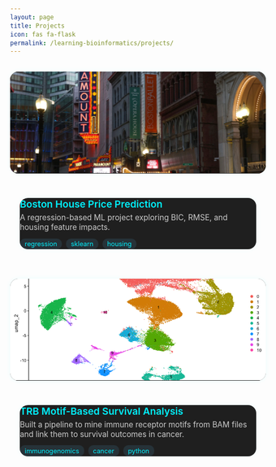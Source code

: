 ```yaml
---
layout: page
title: Projects
icon: fas fa-flask
permalink: /learning-bioinformatics/projects/
---
```


<style>
.project-grid {
  display: grid;
  grid-template-columns: repeat(auto-fit, minmax(320px, 1fr));
  gap: 2rem;
  margin-top: 2rem;
}

.project-card {
  background-color: #1f1f1f;
  border-radius: 16px;
  overflow: hidden;
  box-shadow: 0 0 10px rgba(0,255,255,0.08);
  transition: 0.3s ease;
  display: flex;
  flex-direction: column;
  text-decoration: none;
  position: relative;
}

.project-card:hover {
  transform: scale(1.03);
  box-shadow: 0 0 20px rgba(0, 255, 255, 0.3);
}

.project-image {
  width: 100%;
  height: 200px;
  object-fit: cover;
  border-bottom: 1px solid #333;
}

.project-content {
  padding: 1rem 1.2rem;
  flex-grow: 1;
  display: flex;
  flex-direction: column;
  justify-content: space-between;
}

.project-title {
  font-size: 1.2rem;
  font-weight: 600;
  color: #00f2ff;
  margin-bottom: 0.3rem;
}

.project-desc {
  font-size: 0.95rem;
  color: #ccc;
  margin-bottom: 0.8rem;
}

.project-links {
  display: flex;
  gap: 1.2rem;
  align-items: center;
  font-size: 1.3rem;
  margin-top: 0.6rem;
}

.project-links a {
  color: #56cc9d;
  transition: color 0.2s ease, transform 0.2s ease;
}

.project-links a:hover {
  color: #00f2ff;
  transform: scale(1.2);
}

.project-tags {
  margin-top: 0.8rem;
  display: flex;
  gap: 0.5rem;
  flex-wrap: wrap;
}

.project-tags span {
  background: #263238;
  color: #00f2ff;
  padding: 0.2rem 0.6rem;
  border-radius: 10px;
  font-size: 0.8rem;
}
</style>

<div class="project-grid">

  <!-- Project 1: Boston -->
  <a href="/learning-bioinformatics/projects/boston-house/" class="project-card">
    <img class="project-image" src="/assets/img/project-thumbs/boston.png" alt="Boston Housing">
    <div class="project-content">
      <div>
        <div class="project-title">Boston House Price Prediction</div>
        <div class="project-desc">A regression-based ML project exploring BIC, RMSE, and housing feature impacts.</div>
        <div class="project-tags">
          <span>regression</span><span>sklearn</span><span>housing</span>
        </div>
      </div>
      <div class="project-links">
        <a href="#" title="GitHub (coming soon)"><i class="fab fa-github"></i></a>
        <a href="#" title="Blog (coming soon)"><i class="fas fa-blog"></i></a>
      </div>
    </div>
  </a>

  <!-- Project 2: TRB Motif -->
  <a href="/learning-bioinformatics/projects/trb-survival/" class="project-card">
    <img class="project-image" src="/assets/img/project-thumbs/unannotated_clusters.png" alt="TRB Motif">
    <div class="project-content">
      <div>
        <div class="project-title">TRB Motif-Based Survival Analysis</div>
        <div class="project-desc">Built a pipeline to mine immune receptor motifs from BAM files and link them to survival outcomes in cancer.</div>
        <div class="project-tags">
          <span>immunogenomics</span><span>cancer</span><span>python</span>
        </div>
      </div>
      <div class="project-links">
        <a href="#" title="GitHub (coming soon)"><i class="fab fa-github"></i></a>
        <a href="#" title="Blog (coming soon)"><i class="fas fa-blog"></i></a>
      </div>
    </div>
  </a>

</div>
